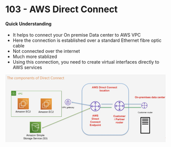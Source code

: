 # 103 - AWS Direct Connect

#### Quick Understanding 

* It helps to connect your On premise Data center to AWS VPC
* Here the connection is established over a standard Ethernet fibre optic cable 
* Not connected over the internet
* Much more stablized 
* Using this connection, you need to create virtual interfaces directly to AWS services

![](../../../.gitbook/assets/image%20%2883%29.png)





